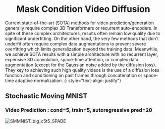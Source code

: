 <h1 align="center">Mask Condition Video Diffusion</h1>

Current state-of-the-art (SOTA) methods for video prediction/generation generally require complex 3D Transformers or recurrent auto-encoders. In spite of these complex architectures, results often remain low quality due to significant underfitting. On the other hand, the very few methods that don't underfit often require complex data augmentations to prevent severe overfitting which limits generalization beyond the training data. Meanwhile, we achieve SOTA results with a simple architecture with no recurrent layer, expensive 3D convolution, space-time attention, or complex data augmentation (except for the Gaussian noise added by the diffusion loss). They key to achieving such high quality videos is the use of a diffusion loss function and conditioning on past frames through concatenation or space-time adaptive normalization.
{: style="text-align: justify"}

## Stochastic Moving MNIST

### Video Prediction : cond=5, train=5, autoregressive pred=20

![SMMNIST_big_c5t5_SPADE](./SMMNIST_big_c5t5_SPADE_videos_300000.gif "SMMNIST c5t5")
